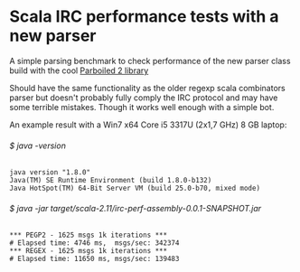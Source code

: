 # Scala IRC performance tests with a new parser

A simple parsing benchmark to check performance of the new parser class build with the cool [Parboiled 2 library](https://github.com/sirthias/parboiled2)

Should have the same functionality as the older regexp scala combinators parser but doesn't probably fully comply the 
IRC protocol and may have some terrible mistakes. Though it works well enough with a simple bot.

An example result with a Win7 x64 Core i5 3317U (2x1,7 GHz) 8 GB laptop:
 
###### $ java -version

```
java version "1.8.0"
Java(TM) SE Runtime Environment (build 1.8.0-b132)
Java HotSpot(TM) 64-Bit Server VM (build 25.0-b70, mixed mode)
```

###### $ java -jar target/scala-2.11/irc-perf-assembly-0.0.1-SNAPSHOT.jar 

```
*** PEGP2 - 1625 msgs 1k iterations ***
# Elapsed time: 4746 ms,  msgs/sec: 342374
*** REGEX - 1625 msgs 1k iterations ***
# Elapsed time: 11650 ms, msgs/sec: 139483
```